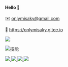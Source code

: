 #### Hello 👏

✉️ onlymisaky@gmail.com

🔗 https://onlymisaky.gitee.io

![](https://github-readme-stats.vercel.app/api?username=onlymisaky&count_private=true&show_icons=true&show_owner=true&theme=cobalt)

![技能](https://github-readme-stats.vercel.app/api/top-langs/?username=onlymisaky&layout=compact&theme=cobalt)

<a href="https://github.com/onlymisaky/vue3-antd-admin" target="_blank">
  <img src="https://github-readme-stats.vercel.app/api/pin/?username=onlymisaky&repo=vue3-antd-admin&show_icons=true&theme=cobalt" />
</a>

<a href="https://github.com/onlymisaky/AngularJS-ES6" target="_blank">
  <img src="https://github-readme-stats.vercel.app/api/pin/?username=onlymisaky&repo=AngularJS-ES6&show_icons=true&theme=cobalt" />
</a>

<a href="https://github.com/onlymisaky/webpack-workbench" target="_blank">
  <img src="https://github-readme-stats.vercel.app/api/pin/?username=onlymisaky&repo=webpack-workbench&show_icons=true&theme=cobalt" />
</a> 

<a href="https://github.com/onlymisaky/GeedStorage" target="_blank">
  <img src="https://github-readme-stats.vercel.app/api/pin/?username=onlymisaky&repo=GeedStorage&show_icons=true&theme=cobalt" />
</a> 
